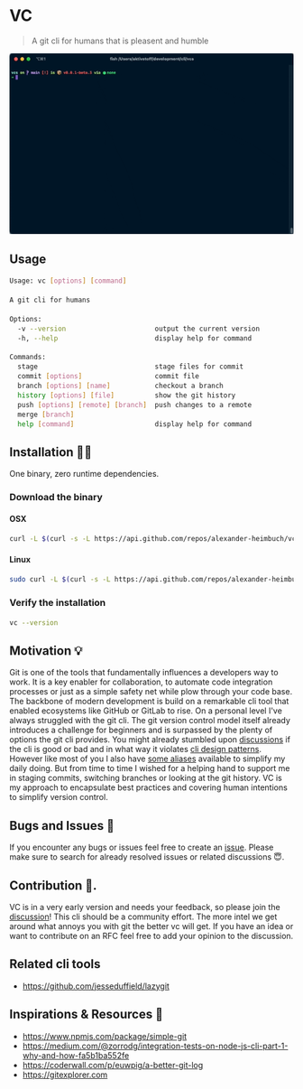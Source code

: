 # VC
> A git cli for humans that is pleasent and humble

![Demo](./assets/demo.gif)

## Usage
```sh
Usage: vc [options] [command]

A git cli for humans

Options:
  -v --version                      output the current version
  -h, --help                        display help for command

Commands:
  stage                             stage files for commit
  commit [options]                  commit file
  branch [options] [name]           checkout a branch
  history [options] [file]          show the git history
  push [options] [remote] [branch]  push changes to a remote
  merge [branch]
  help [command]                    display help for command
```

## Installation 👩‍🔧

One binary, zero runtime dependencies.

### Download the binary
#### OSX

```sh
curl -L $(curl -s -L https://api.github.com/repos/alexander-heimbuch/vc/releases/latest | grep -o -E "https://(.*)vc(.*)vc-macos") --output /usr/local/bin/vc && chmod +x /usr/local/bin/vc
```

#### Linux

```sh
sudo curl -L $(curl -s -L https://api.github.com/repos/alexander-heimbuch/vc/releases/latest | grep -o -E "https://(.*)vc(.*)vc-linux") --output /usr/local/bin/vc && chmod +x /usr/local/bin/vc
```

### Verify the installation

```sh
vc --version
```

## Motivation 💡

Git is one of the tools that fundamentally influences a developers way to work. It is a key enabler for collaboration, to automate code integration processes or just as a simple safety net while plow through your code base. The backbone of modern development is build on a remarkable cli tool that enabled ecosystems like GitHub or GitLab to rise. 
On a personal level I've always struggled with the git cli. The git version control model itself already introduces a challenge for beginners and is surpassed by the plenty of options the git cli provides. You might already stumbled upon [discussions](https://news.ycombinator.com/item?id=12621955) if the cli is good or bad and in what way it violates [cli design patterns](https://clig.dev/). However like most of you I also have [some aliases](https://stevelosh.com/blog/2013/04/git-koans/) available to simplify my daily doing. But from time to time I wished for a helping hand to support me in staging commits, switching branches or looking at the git history. VC is my approach to encapsulate best practices and covering human intentions to simplify version control.

## Bugs and Issues 🐛

If you encounter any bugs or issues feel free to create an [issue](https://github.com/alexander-heimbuch/vc/issues). Please make sure to search for already resolved issues or related discussions 😇.

## Contribution 📢.
VC is in a very early version and needs your feedback, so please join the [discussion](https://github.com/alexander-heimbuch/vc/discussions)! This cli should be a community effort. The more intel we get around what annoys you with git the better vc will get. If you have an idea or want to contribute on an RFC feel free to add your opinion to the discussion.

## Related cli tools
- https://github.com/jesseduffield/lazygit

## Inspirations & Resources 🔖
- https://www.npmjs.com/package/simple-git
- https://medium.com/@zorrodg/integration-tests-on-node-js-cli-part-1-why-and-how-fa5b1ba552fe
- https://coderwall.com/p/euwpig/a-better-git-log
- https://gitexplorer.com

